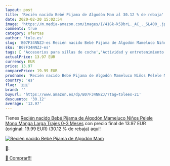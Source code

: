 ```yaml
---
layout: post
title: 'Recién nacido Bebé Pijama de Algodón Mam al 30.12 % de rebaja'
date: 2020-02-20 15:02:54
image: 'https://m.media-amazon.com/images/I/41Gk-k5DbrL._AC_._SL400_.jpg'
comments: true
category: ofertas
author: 'tole.es'
slug: 'B07F34NNZJ-es Recién nacido Bebé Pijama de Algodón Mameluco Niños Pelele...'
sku: 'B07F34NNZJ-es'
tags: [ 'Accesorios para sillas de coche','Actividad y entretenimiento','Andadores','Bebé','Espejos para asientos traseros','Higiene y cuidado','Sillas de coche y accesorios','Toallitas húmedas para bebé','Toallitas y accesorios para bebé','bebé', ]
actualPrice: 13.97 EUR
currency: EUR
price: 13.97
comparePrice: 19.99 EUR
prodname: 'Recién nacido Bebé Pijama de Algodón Mameluco Niños Pelele Mono Manga Larga Trajes 0-3 Meses'
country: 'es'
flag: '🇪🇸'
brand: ''
buyurl: 'https://www.amazon.es/dp/B07F34NNZJ/?tag=tolees-21'
descuento: '30.12'
average: '13.97'
---
```


Tienes [Recién nacido Bebé Pijama de Algodón Mameluco Niños Pelele Mono Manga Larga Trajes 0-3 Meses](https://www.amazon.es/dp/B07F34NNZJ/?tag=tolees-21) con precio final de  13.97 EUR (original: 19.99 EUR) (30.12 %  de rebaja) aqui!

[![Recién nacido Bebé Pijama de Algodón Mam](https://m.media-amazon.com/images/I/41Gk-k5DbrL._AC_._SL400_.jpg)](https://www.amazon.es/dp/B07F34NNZJ/?tag=tolees-21)

🔎:


[🛒 Comprar!!!](https://www.amazon.es/dp/B07F34NNZJ/?tag=tolees-21)

